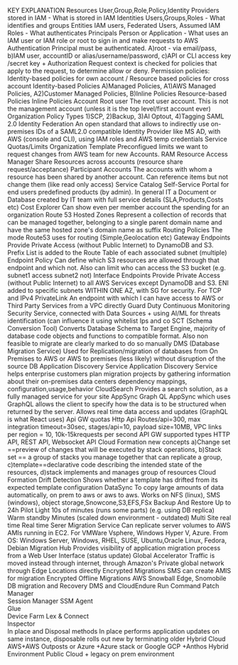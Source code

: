 KEY	EXPLANATION
Resources	User,Group,Role,Policy,Identity Providers stored in IAM - What is stored in IAM
Identities	Users,Groups,Roles - What identifies and groups
Entities	IAM users, Federated Users, Assumed IAM Roles - What authenticates 
Principals	Person or Application - What uses an IAM user or IAM role or root to sign in and make requests to AWS
Authentication	Principal must be authenticated. A)root - via email/pass, b)IAM user, accountID or alias/username/password, c)API or CLI access key /secret key +
Authorization	Request context is checked for policies that apply to the request, to determine allow or deny. Permission policies: Identity-based policies for own account / Resource based policies for cross account
Identity-based Policies	A)Managed Policies, A1)AWS Managed Policies, A2)Customer Managed Policies, B)Inline Policies
Resource-based Policies	Inline Policies
Account Root user	The root user account. This is not the management account (unless it is the top level/first account ever)
Organization Policy Types	1)SCP, 2)Backup, 3)AI Optout, 4)Tagging
SAML 2.0 Identity Federation	An open standard that allows to indirectly use on-premises IDs of a SAML2.0 compatible Identity Provider like MS AD, with AWS (console and CLI), using IAM roles and AWS temp credentials
Service Quotas/Limits Organization Template	Preconfigued limits we want to request changes from AWS team for new Accounts. 
RAM Resource Access Manager	Share Resources across accounts (resource share request/acceptance)
Participant Accounts	The accounts with whom a resource has been shared by another account. Can reference items but not change them (like read only access) 
Service Catalog	Self-Service Portal for end users predefined products (by admin). In general IT a Document or Database created by IT team with full service details (SLA,Products,Costs etc)
Cost Explorer 	Can show even per member account the spending for an organization
Route 53 Hosted Zones	Represent a collection of records that can be managed together, belonging to a single parent domain name and have the same hosted zone's domain name as suffix
Routing Policies	The mode Route53 uses for routing (Simple,Geolocation etc)
Gateway Endpoints	Provide Private Access (without Public Internet) to DynamoDB and S3. Prefix List is added to the Route Table of each associated subnet (multiple)
Endpoint Policy	Can define which S3 resources are allowed through that endpoint and which not. Also can limit who can access the S3 bucket (e.g. subnet1 access subnet2 not)
Interface Endpoints	Provide Private Access (without Public Internet) to all AWS Services except DynamoDB and S3. ENI added to specific subnets WITHIN ONE AZ, with SG for security. For TCP and IPv4
PrivateLink	An endpoint with which I can have access to AWS or Third Party Services from a VPC directly
Guard Duty	Continuous Monitoring Security Service, connected with Data Sources + using AI/ML for threats identification (can influence it using whitelist Ips and co
SCT (Schema Conversion Tool)	Converts Database Schema to Target Engine, majority of database code objects and functions to compatible format. Also non feasible to migrate are clearly marked to do so manually
DMS (Database Migration Service)	Used for Replication/migration of databases from On Premises to AWS or AWS to premises (less likely) without disruption of the source DB
Application Discovery Service	Application Discovery Service helps enterprise customers plan migration projects by gathering information about their on-premises data centers dependency mappings, configuration,usage,behavior
CloudSearch	Provides a search solution, as a fully managed service for your site
AppSync Graph QL	AppSync which uses GraphQL allows the client to specify how the data is to be structured when returned by the server. Allows real time data access and updates (GraphQL is what React uses)
Api GW quotas Http Api	Routes/api=300, max integration timeout=30sec, stages/api=10, payload size=10MB, VPC links per region = 10, 10k-15krequests per second
API GW supported types	HTTP API, REST API, Websocket API
Cloud Formation new concepts	a)Change set ==preview of changes that will be executed by stack operations, b)Stack set == a group of stacks you manage together that can replicate a group, c)template==declarative code describing the intended state of the resources, d)stack implements and manages group of resources
Cloud Formation Drift Detection	Shows whether a template has drifted from its expected template configuration
DataSync	To copy large amounts of data automatically, on prem to aws or aws to aws. Works on NFS (linux), SMS (windows), object storage,Snowcone,S3,EFS,FSx
Backup And Restore	Up to 24h
Pilot Light	10s of minutes (runs some parts) (e.g. using DB replica)
Warm standby	Minutes (scaled down environment - outdated)
Multi Site real time	Real time
Serer Migration Service	Can replicate server volumes to AWS AMIs running in EC2. For VMWare Vsphere, Windows Hyper V, Azure. From OS: Windows Server, Windows, RHEL, SUSE, Ubuntu,Oracle Linux, Fedora, Debian
Migration Hub	Provides visibility of application migration process from a Web User Interface (status update)
Global Accelerator	Traffic is moved instead through internet, through Amazon's Private global network through Edge Locations directly
Encrypted Migrations	SMS can create AMIS for migration Encrypted
Offline Migrations	AWS Snowball Edge, Snomobile
DB migration and Recovery	DMS and CloudEndure
Run Command	
Patch Manager	
Session Manager	
SSM Agent	
Glue	
Device Farm	
Lex & Connect	
Inspector	
In place and Disposal methods	In place performs application updates on same instance, disposable rolls out new by terminating older
Hybrid Cloud	AWS+AWS Outposts or Azure +Azure stack or Google GCP +Anthos
Hybrid Environment	Public Cloud + legacy on prem environment
